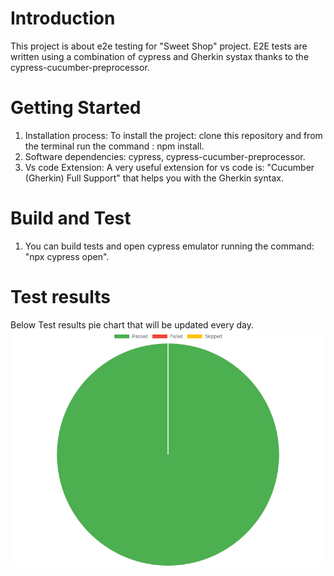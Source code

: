 # Introduction 
This project is about e2e testing for "Sweet Shop" project. E2E tests are written using a combination of cypress and Gherkin systax thanks to the cypress-cucumber-preprocessor. 

# Getting Started
1.	Installation process: To install the project: clone this repository and from the terminal run the command : npm install.
2.	Software dependencies: cypress, cypress-cucumber-preprocessor.
3.  Vs code Extension: A very useful extension for vs code is: "Cucumber (Gherkin) Full Support" that helps you with the Gherkin syntax.

# Build and Test
1. You can build tests and open cypress emulator running the command: "npx cypress open".

# Test results
Below Test results pie chart that will be updated every day.
![Test Results Pie Chart](cypress/generated/test-results-chart.png)